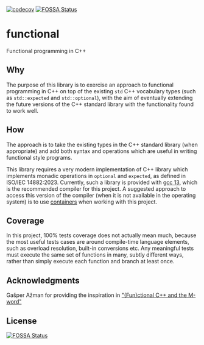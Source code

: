 [![codecov](https://codecov.io/gh/libfn/functional/graph/badge.svg?token=3RHT38SEU0)](https://codecov.io/gh/libfn/functional)
[![FOSSA Status](https://app.fossa.com/api/projects/git%2Bgithub.com%2Flibfn%2Ffunctional.svg?type=shield)](https://app.fossa.com/projects/git%2Bgithub.com%2Flibfn%2Ffunctional?ref=badge_shield)

# functional

Functional programming in C++

## Why

The purpose of this library is to exercise an approach to functional programming in C++ on top of the existing `std` C++ vocabulary types (such as `std::expected` and `std::optional`), with the aim of eventually extending the future versions of the C++ standard library with the functionality found to work well.

## How

The approach is to take the existing types in the C++ standard library (when appropriate) and add both syntax and operations which are useful in writing functional style programs.

This library requires a very modern implementation of C++ library which implements monadic operations in `optional` and `expected`, as defined in ISO/IEC 14882:2023. Currently, such a library is provided with [gcc 13][gcc-standard-support], which is the recommended compiler for this project. A suggested approach to access this version of the compiler (when it is not available in the operating system) is to use [containers][vscode-devcontainers] when working with this project.

[gcc-standard-support]: https://gcc.gnu.org/projects/cxx-status.html
[vscode-devcontainers]: https://code.visualstudio.com/docs/devcontainers/containers

## Coverage

In this project, 100% tests coverage does not actually mean much, because the most useful tests cases are around compile-time language elements, such as overload resolution, built-in conversions etc. Any meaningful tests must execute the same set of functions in many, subtly different ways, rather than simply execute each function and branch at least once.

## Acknowledgments

Gašper Ažman for providing the inspiration in ["(Fun)ctional C++ and the M-word"][gasper-functional-presentation]

[gasper-functional-presentation]: https://youtu.be/Jhggz8rtHbk?si=T-3DXPcvgE_Y5cpH


## License
[![FOSSA Status](https://app.fossa.com/api/projects/git%2Bgithub.com%2Flibfn%2Ffunctional.svg?type=large)](https://app.fossa.com/projects/git%2Bgithub.com%2Flibfn%2Ffunctional?ref=badge_large)